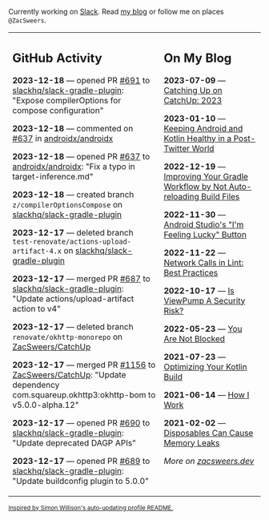 Currently working on [Slack](https://slack.com/). Read [my blog](https://zacsweers.dev/) or follow me on places `@ZacSweers`.

<table><tr><td valign="top" width="60%">

## GitHub Activity
<!-- githubActivity starts -->
**2023-12-18** — opened PR [#691](https://github.com/slackhq/slack-gradle-plugin/pull/691) to [slackhq/slack-gradle-plugin](https://github.com/slackhq/slack-gradle-plugin): "Expose compilerOptions for compose configuration"

**2023-12-18** — commented on [#637](https://github.com/androidx/androidx/pull/637#issuecomment-1861502396) in [androidx/androidx](https://github.com/androidx/androidx)

**2023-12-18** — opened PR [#637](https://github.com/androidx/androidx/pull/637) to [androidx/androidx](https://github.com/androidx/androidx): "Fix a typo in target-inference.md"

**2023-12-18** — created branch `z/compilerOptionsCompose` on [slackhq/slack-gradle-plugin](https://github.com/slackhq/slack-gradle-plugin)

**2023-12-17** — deleted branch `test-renovate/actions-upload-artifact-4.x` on [slackhq/slack-gradle-plugin](https://github.com/slackhq/slack-gradle-plugin)

**2023-12-17** — merged PR [#687](https://github.com/slackhq/slack-gradle-plugin/pull/687) to [slackhq/slack-gradle-plugin](https://github.com/slackhq/slack-gradle-plugin): "Update actions/upload-artifact action to v4"

**2023-12-17** — deleted branch `renovate/okhttp-monorepo` on [ZacSweers/CatchUp](https://github.com/ZacSweers/CatchUp)

**2023-12-17** — merged PR [#1156](https://github.com/ZacSweers/CatchUp/pull/1156) to [ZacSweers/CatchUp](https://github.com/ZacSweers/CatchUp): "Update dependency com.squareup.okhttp3:okhttp-bom to v5.0.0-alpha.12"

**2023-12-17** — opened PR [#690](https://github.com/slackhq/slack-gradle-plugin/pull/690) to [slackhq/slack-gradle-plugin](https://github.com/slackhq/slack-gradle-plugin): "Update deprecated DAGP APIs"

**2023-12-17** — opened PR [#689](https://github.com/slackhq/slack-gradle-plugin/pull/689) to [slackhq/slack-gradle-plugin](https://github.com/slackhq/slack-gradle-plugin): "Update buildconfig plugin to 5.0.0"
<!-- githubActivity ends -->
</td><td valign="top" width="40%">

## On My Blog
<!-- blog starts -->
**2023-07-09** — [Catching Up on CatchUp: 2023](https://www.zacsweers.dev/catching-up-on-catchup-2023/)

**2023-01-10** — [Keeping Android and Kotlin Healthy in a Post-Twitter World](https://www.zacsweers.dev/keeping-android-healthy/)

**2022-12-19** — [Improving Your Gradle Workflow by Not Auto-reloading Build Files](https://www.zacsweers.dev/improving-your-workflow-by-not-auto-reloading-build-files/)

**2022-11-30** — [Android Studio's "I'm Feeling Lucky" Button](https://www.zacsweers.dev/android-studios-im-feeling-lucky-button/)

**2022-11-22** — [Network Calls in Lint: Best Practices](https://www.zacsweers.dev/network-calls-in-lint-best-practices/)

**2022-10-17** — [Is ViewPump A Security Risk?](https://www.zacsweers.dev/is-viewpump-a-security-risk/)

**2022-05-23** — [You Are Not Blocked](https://www.zacsweers.dev/you-are-not-blocked/)

**2021-07-23** — [Optimizing Your Kotlin Build](https://www.zacsweers.dev/optimizing-your-kotlin-build/)

**2021-06-14** — [How I Work](https://www.zacsweers.dev/how-i-work/)

**2021-02-02** — [Disposables Can Cause Memory Leaks](https://www.zacsweers.dev/disposables-can-cause-memory-leaks/)
<!-- blog ends -->
_More on [zacsweers.dev](https://zacsweers.dev/)_
</td></tr></table>

<sub><a href="https://simonwillison.net/2020/Jul/10/self-updating-profile-readme/">Inspired by Simon Willison's auto-updating profile README.</a></sub>